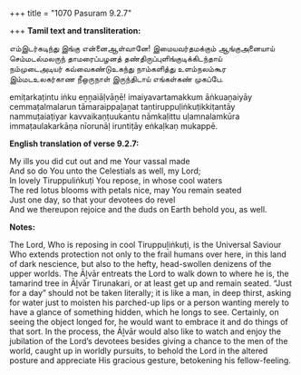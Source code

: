 +++
title = "1070 Pasuram 9.2.7"

+++
**Tamil text and transliteration:**

எம்இடர்கடிந்து இங்கு என்னைஆள்வானே! இமையவர்தமக்கும் ஆங்குஅனையாய்  
செம்மடல்மலருந் தாமரைப்பழனத் தண்திருப்புளிங்குடிக்கிடந்தாய்  
நம்முடைஅடியர் கவ்வைகண்டுஉகந்து நாம்களித்து உளம்நலம்கூர  
இம்மடஉலகர்காண நீஒருநாள் இருந்திடாய் எங்கள்கண் முகப்பே.

emiṭarkaṭintu iṅku eṉṉaiāḷvāṉē! imaiyavartamakkum āṅkuaṉaiyāy  
cemmaṭalmalarun tāmaraippaḻaṉat taṇtiruppuḷiṅkuṭikkiṭantāy  
nammuṭaiaṭiyar kavvaikaṇṭuukantu nāmkaḷittu uḷamnalamkūra  
immaṭaulakarkāṇa nīorunāḷ iruntiṭāy eṅkaḷkaṇ mukappē.

**English translation of verse 9.2.7:**

My ills you did cut out and me Your vassal made  
And so do You unto the Celestials as well, my Lord;  
In lovely Tiruppuliṅkuṭi You repose, in whose cool waters  
The red lotus blooms with petals nice, may You remain seated  
Just one day, so that your devotees do revel  
And we thereupon rejoice and the duds on Earth behold you, as well.

**Notes:**

The Lord, Who is reposing in cool Tiruppuḻiṅkuṭi, is the Universal Saviour Who extends protection not only to the frail humans over here, in this land of dark nescience, but also to the hefty, head-swollen denizens of the upper worlds. The Āḻvār entreats the Lord to walk down to where he is, the tamarind tree in Āḻvār Tirunakari, or at least get up and remain seated. “Just for a day” should not be taken literally; it is like a man, in deep thirst, asking for water just to moisten his parched-up lips or a person wanting merely to have a glance of something hidden, which he longs to see. Certainly, on seeing the object longed for, he would want to embrace it and do things of that sort. In the process, the Āḻvār would also like to watch and enjoy the jubilation of the Lord’s devotees besides giving a chance to the men of the world, caught up in worldly pursuits, to behold the Lord in the altered posture and appreciate His gracious gesture, betokening his fellow-feeling.


